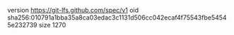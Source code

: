 version https://git-lfs.github.com/spec/v1
oid sha256:010791a1bba35a8ca03edac3c1131d506cc042ecaf4f75543fbe54545e232739
size 1270
